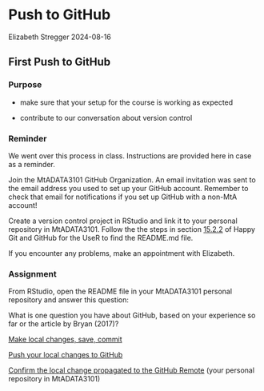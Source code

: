 Push to GitHub
================
Elizabeth Stregger
2024-08-16

## First Push to GitHub

### Purpose

- make sure that your setup for the course is working as expected

- contribute to our conversation about version control

### Reminder

We went over this process in class. Instructions are provided here in
case as a reminder.

Join the MtADATA3101 GitHub Organization. An email invitation was sent
to the email address you used to set up your GitHub account. Remember to
check that email for notifications if you set up GitHub with a non-MtA
account!

Create a version control project in RStudio and link it to your personal
repository in MtADATA3101. Follow the the steps in section
[15.2.2](https://happygitwithr.com/new-github-first#rstudio-ide) of
Happy Git and GitHub for the UseR to find the README.md file.

If you encounter any problems, make an appointment with Elizabeth.

### Assignment

From RStudio, open the README file in your MtADATA3101 personal
repository and answer this question:

What is one question you have about GitHub, based on your experience so
far or the article by Bryan (2017)?

[Make local changes, save,
commit](https://happygitwithr.com/new-github-first#make-local-changes-save-commit-1)

[Push your local changes to
GitHub](https://happygitwithr.com/new-github-first#push-your-local-changes-to-github)

[Confirm the local change propagated to the GitHub
Remote](https://happygitwithr.com/new-github-first#confirm-the-local-change-propagated-to-the-github-remote-2)
(your personal repository in MtADATA3101)
